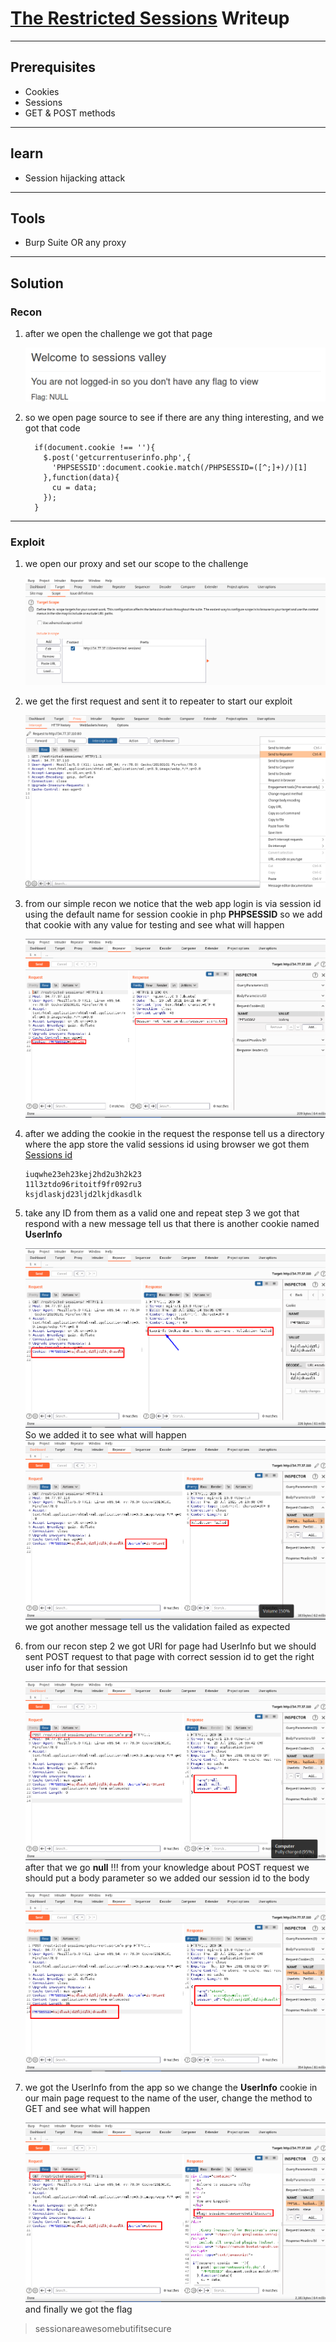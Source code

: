 # [The Restricted Sessions](https://cybertalents.com/challenges/web/the-restricted-sessions) Writeup

---

## Prerequisites

* Cookies
* Sessions
* GET & POST methods

---

## learn

* Session hijacking attack

---

## Tools

* Burp Suite OR any proxy

---

## Solution

### Recon

1. after we open the challenge we got that page

    ![flag:null](../Images/The_Restricted_Sessions_1.png)

2. so we open page source to see if there are any     thing interesting, and we got that code

    ```JS
      if(document.cookie !== ''){
        $.post('getcurrentuserinfo.php',{
          'PHPSESSID':document.cookie.match(/PHPSESSID=([^;]+)/)[1]
        },function(data){
          cu = data;
        });
      }
    ```

---

### Exploit

1. we open our proxy and set our scope to the challenge

    ![set scope](../Images/The_Restricted_Sessions_2.png)

2. we get the first request and sent it to repeater to start our exploit

    ![request](../Images/The_Restricted_Sessions_3.png)

3. from our simple recon we notice that the web app login is via session id using the default name for session cookie in php  **PHPSESSID** so we add that cookie with any value for testing and see what will happen

    ![The Restricted Sessions](../Images/The_Restricted_Sessions_4.png)

4. after we adding the cookie in the request the response tell us a directory where the app store the valid sessions id using browser we got them [Sessions id](http://34.77.37.110/restricted-sessions/data/session_store.txt)

    ```text
    iuqwhe23eh23kej2hd2u3h2k23
    11l3ztdo96ritoitf9fr092ru3
    ksjdlaskjd23ljd2lkjdkasdlk
    ```

5. take any ID from them as a valid one and repeat step 3 we got that respond with a new message tell us that there is another cookie named **UserInfo**

    ![The Restricted Sessions](../Images/The_Restricted_Sessions_5.png)
So we added it to see what will happen
    ![The Restricted Sessions](../Images/The_Restricted_Sessions_6.png)
we got another message tell us the validation failed as expected

6. from our recon step 2 we got URI for page had UserInfo but we should sent POST request to that page with correct session id to get the right user info for that session

    ![The Restricted Sessions](../Images/The_Restricted_Sessions_7.png)
after that we go **null** !!!
from your knowledge about POST request we should put a body parameter so we added our session id to the body

    ![The Restricted Sessions](../Images/The_Restricted_Sessions_8.png)

1. we got the UserInfo from the app so we change the **UserInfo** cookie in our main page request to the name of the user, change the method to GET and see what will happen

    ![The Restricted Sessions](../Images/The_Restricted_Sessions_9.png)
and finally we got the flag

> sessionareawesomebutifitsecure
